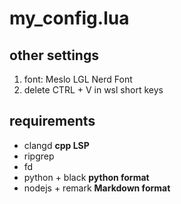 # my\_config.lua

## other settings

1. font: Meslo LGL Nerd Font
2. delete CTRL + V in wsl short keys

## requirements

* clangd **cpp LSP**
* ripgrep
* fd
* python + black **python format**
* nodejs + remark **Markdown format**
